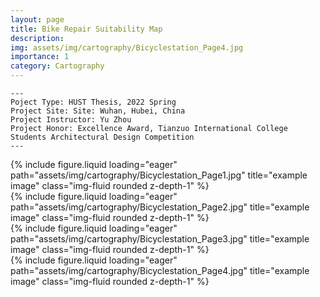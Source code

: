 ```yaml
---
layout: page
title: Bike Repair Suitability Map
description:
img: assets/img/cartography/Bicyclestation_Page4.jpg
importance: 1
category: Cartography
---
```


    ---
    Poject Type: HUST Thesis, 2022 Spring
    Project Site: Site: Wuhan, Hubei, China
    Project Instructor: Yu Zhou
    Project Honor: Excellence Award, Tianzuo International College Students Architectural Design Competition
    ---
<div class="row">
    <div class="col-sm mt-3 mt-md-0">
        {% include figure.liquid loading="eager" path="assets/img/cartography/Bicyclestation_Page1.jpg" title="example image" class="img-fluid rounded z-depth-1" %}
    </div>
</div>
<div class="row">
    <div class="col-sm mt-3 mt-md-0">
        {% include figure.liquid loading="eager" path="assets/img/cartography/Bicyclestation_Page2.jpg" title="example image" class="img-fluid rounded z-depth-1" %}
    </div>
</div>
<div class="row">
    <div class="col-sm mt-3 mt-md-0">
        {% include figure.liquid loading="eager" path="assets/img/cartography/Bicyclestation_Page3.jpg" title="example image" class="img-fluid rounded z-depth-1" %}
    </div>
</div>
<div class="row">
    <div class="col-sm mt-3 mt-md-0">
        {% include figure.liquid loading="eager" path="assets/img/cartography/Bicyclestation_Page4.jpg" title="example image" class="img-fluid rounded z-depth-1" %}
    </div>
</div>
